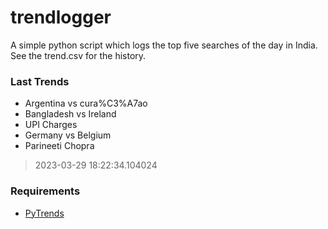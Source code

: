 # trendlogger
A simple python script which logs the top five searches of the day in India.<br>See the trend.csv for the history.<br>

<!-- Last Trends -->
### Last Trends
* Argentina vs cura%C3%A7ao
* Bangladesh vs Ireland
* UPI Charges
* Germany vs Belgium
* Parineeti Chopra
> 2023-03-29 18:22:34.104024

<!-- Requirements -->
### Requirements
* [PyTrends](https://github.com/dreyco676/pytrends)
